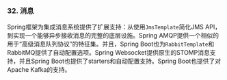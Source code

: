 ### 32. 消息

Spring框架为集成消息系统提供了扩展支持：从使用`JmsTemplate`简化JMS API，到实现一个能够异步接收消息的完整的底层设施。Spring AMQP提供一个相似的用于“高级消息队列协议”的特征集。并且，Spring Boot也为`RabbitTemplate`和RabbitMQ提供了自动配置选项。Spring Websocket提供原生的STOMP消息支持，并且Spring Boot也提供了starters和自动配置支持。Spring Boot也提供了对Apache Kafka的支持。
